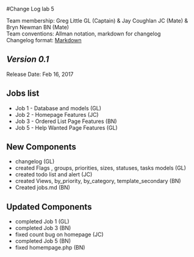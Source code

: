 #Change Log lab 5 

Team membership:  Greg Little GL (Captain) & Jay Coughlan JC (Mate) & Bryn Newman BN (Mate)  
Team conventions: Allman notation, markdown for changelog  
Changelog format: [Markdown](https://github.com/adam-p/markdown-here/wiki/Markdown-Cheatsheet) 

## *Version 0.1*

Release Date: Feb 16, 2017

## Jobs list

- Job 1 - Database and models (GL)
- Job 2 - Homepage Features (JC)
- Job 3 - Ordered List Page Features (BN)
- Job 5 - Help Wanted Page Features (GL)

## New Components

- changelog (GL)
- created Flags , groups, priorities, sizes, statuses, tasks models (GL)
- created todo list and alert (JC)
- created Views, by_priority, by_category, template_secondary (BN)
- Created jobs.md (BN)


## Updated Components

- completed Job 1 (GL)
- completed Job 3 (BN)
- fixed count bug on homepage (JC)
- completed Job 5 (BN)
- fixed homempage.php (BN)
